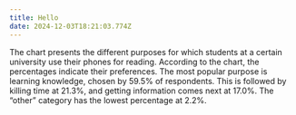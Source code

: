 ```yaml
---
title: Hello
date: 2024-12-03T18:21:03.774Z
---
```

The chart presents the different purposes for which students at a certain university use their phones for reading. According to the chart, the percentages indicate their preferences. The most popular purpose is learning knowledge, chosen by 59.5% of respondents. This is followed by killing time at 21.3%, and getting information comes next at 17.0%. The “other” category has the lowest percentage at 2.2%.